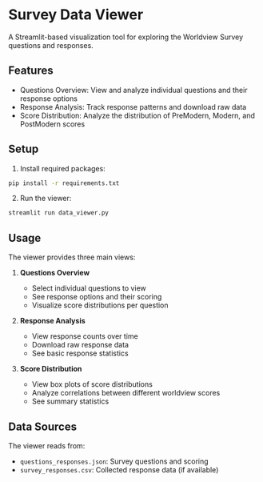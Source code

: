 # Survey Data Viewer

A Streamlit-based visualization tool for exploring the Worldview Survey questions and responses.

## Features

- Questions Overview: View and analyze individual questions and their response options
- Response Analysis: Track response patterns and download raw data
- Score Distribution: Analyze the distribution of PreModern, Modern, and PostModern scores

## Setup

1. Install required packages:
```bash
pip install -r requirements.txt
```

2. Run the viewer:
```bash
streamlit run data_viewer.py
```

## Usage

The viewer provides three main views:

1. **Questions Overview**
   - Select individual questions to view
   - See response options and their scoring
   - Visualize score distributions per question

2. **Response Analysis**
   - View response counts over time
   - Download raw response data
   - See basic response statistics

3. **Score Distribution**
   - View box plots of score distributions
   - Analyze correlations between different worldview scores
   - See summary statistics

## Data Sources

The viewer reads from:
- `questions_responses.json`: Survey questions and scoring
- `survey_responses.csv`: Collected response data (if available)